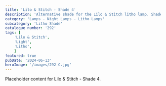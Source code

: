 ```yaml
---
title: 'Lilo & Stitch - Shade 4'
description: 'Alternative shade for the Lilo & Stitch litho lamp. Shades are standard litho not coloured. Coloured image is for reference only'
category: 'Lamps - Night Lamps - Litho Lamps'
subcategory: 'Litho Shade'
catalogue number: '292'
tags: [
    'Lilo & Stitch', 
    'Light',
    'Litho', 
    ]
featured: true
pubDate: '2024-06-13'
heroImage: '/images/292 C.jpg'
---
```


Placeholder content for Lilo & Stitch - Shade 4.